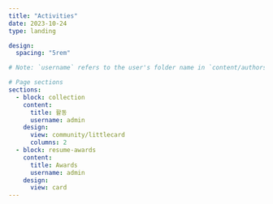 ```yaml
---
title: "Activities"
date: 2023-10-24
type: landing

design:
  spacing: "5rem"

# Note: `username` refers to the user's folder name in `content/authors/`

# Page sections
sections:
  - block: collection
    content:
      title: 활동
      username: admin
    design:
      view: community/littlecard
      columns: 2
  - block: resume-awards
    content:
      title: Awards
      username: admin
    design:
      view: card
---
```

